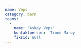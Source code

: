 ```yaml
---
name: Veps
category: barn
teams:
  -
    name: 'Askøy Veps'
    kontaktperson: 'Trond Marøy'
    fiksid: null
---
```

